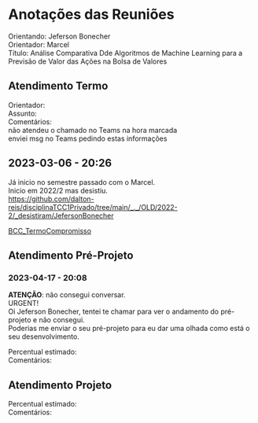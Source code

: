 # Anotações das Reuniões

Orientando: Jeferson Bonecher  
Orientador: Marcel  
Título: Análise Comparativa Dde Algoritmos de Machine Learning para a Previsão de Valor das Ações na Bolsa de Valores

## Atendimento Termo

Orientador:  
Assunto:  
Comentários:  
  não atendeu o chamado no Teams na hora marcada  
  enviei msg no Teams pedindo estas informações  

## 2023-03-06 - 20:26

Já inicio no semestre passado com o Marcel.  
Inicio em 2022/2 mas desistiu.  
<https://github.com/dalton-reis/disciplinaTCC1Privado/tree/main/_._/OLD/2022-2/_desistiram/JefersonBonecher>

[BCC_TermoCompromisso](BCC_TermoCompromisso.pdf)

## Atendimento Pré-Projeto

### 2023-04-17 - 20:08

**ATENÇÃO**: não consegui conversar.  
URGENT!  
Oi Jeferson Bonecher, tentei te chamar para ver o andamento do pré-projeto e não consegui.  
Poderias me enviar o seu pré-projeto para eu dar uma olhada como está o seu desenvolvimento.  

Percentual estimado:  
Comentários:  

## Atendimento Projeto

Percentual estimado:  
Comentários:  
